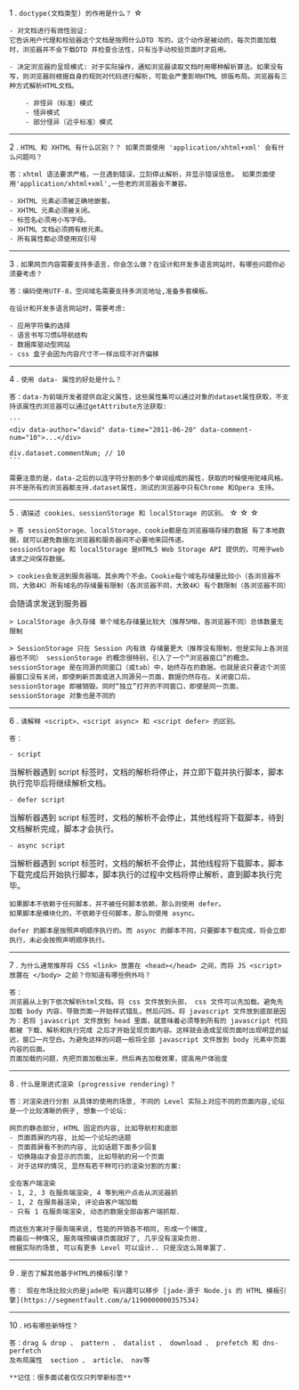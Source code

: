 1 . `doctype(文档类型) 的作用是什么？`   ☆

    - 对文档进行有效性验证:
    它告诉用户代理和校验器这个文档是按照什么DTD 写的。这个动作是被动的，每次页面加载时，浏览器并不会下载DTD 并检查合法性，只有当手动校验页面时才启用。

    - 决定浏览器的呈现模式: 对于实际操作，通知浏览器读取文档时用哪种解析算法。如果没有写，则浏览器则根据自身的规则对代码进行解析，可能会严重影响HTML 排版布局。浏览器有三种方式解析HTML文档。

        - 非怪异（标准）模式
        - 怪异模式
        - 部分怪异（近乎标准）模式

***


2 . `HTML 和 XHTML 有什么区别？？ 如果页面使用 'application/xhtml+xml' 会有什么问题吗？`

    答：xhtml 语法要求严格，一旦遇到错误，立刻停止解析，并显示错误信息。 如果页面使用'application/xhtml+xml',一些老的浏览器会不兼容。

    - XHTML 元素必须被正确地嵌套。
    - XHTML 元素必须被关闭。
    - 标签名必须用小写字母。
    - XHTML 文档必须拥有根元素。
    - 所有属性都必须使用双引号

***

3 . `如果网页内容需要支持多语言，你会怎么做？在设计和开发多语言网站时，有哪些问题你必须要考虑？`

    答：编码使用UTF-8，空间域名需要支持多浏览地址,准备多套模板。

    在设计和开发多语言网站时，需要考虑:

    - 应用字符集的选择
    - 语言书写习惯&导航结构
    - 数据库驱动型网站
    - css 盒子会因为内容尺寸不一样出现不对齐偏移

***

4 . `使用 data- 属性的好处是什么？`

    答：data-为前端开发者提供自定义属性，这些属性集可以通过对象的dataset属性获取，不支持该属性的浏览器可以通过getAttribute方法获取:

    ```
    <div data-author="david" data-time="2011-06-20" data-comment-num="10">...</div>

    div.dataset.commentNum; // 10
    ```

    需要注意的是，data-之后的以连字符分割的多个单词组成的属性，获取的时候使用驼峰风格。并不是所有的浏览器都支持.dataset属性，测试的浏览器中只有Chrome 和Opera 支持。

***

5 . `请描述 cookies、sessionStorage 和 localStorage 的区别。`  ☆ ☆  ☆

    > 答 sessionStorage、localStorage、cookie都是在浏览器端存储的数据 有了本地数据，就可以避免数据在浏览器和服务器间不必要地来回传递。
    sessionStorage 和 localStorage 是HTML5 Web Storage API 提供的，可用于web请求之间保存数据。

    > cookies会发送到服务器端。其余两个不会。Cookie每个域名存储量比较小（各浏览器不同，大致4K）所有域名的存储量有限制（各浏览器不同，大致4K）有个数限制（各浏览器不同）
会随请求发送到服务器

    > LocalStorage 永久存储 单个域名存储量比较大（推荐5MB，各浏览器不同）总体数量无限制

    > SessionStorage 只在 Session 内有效 存储量更大（推荐没有限制，但是实际上各浏览器也不同） sessionStorage 的概念很特别，引入了一个“浏览器窗口”的概念。sessionStorage 是在同源的同窗口（或tab）中，始终存在的数据。也就是说只要这个浏览器窗口没有关闭，即使刷新页面或进入同源另一页面，数据仍然存在。关闭窗口后，sessionStorage 即被销毁。同时“独立”打开的不同窗口，即使是同一页面，sessionStorage 对象也是不同的

***

6 . `请解释 <script>、<script async> 和 <script defer> 的区别。`

    答：

    - script
当解析器遇到 script 标签时，文档的解析将停止，并立即下载并执行脚本，脚本执行完毕后将继续解析文档。

    - defer script
当解析器遇到 script 标签时，文档的解析不会停止，其他线程将下载脚本，待到文档解析完成，脚本才会执行。

    - async script
当解析器遇到 script 标签时，文档的解析不会停止，其他线程将下载脚本，脚本下载完成后开始执行脚本，脚本执行的过程中文档将停止解析，直到脚本执行完毕。

    如果脚本不依赖于任何脚本，并不被任何脚本依赖，那么则使用 defer。
    如果脚本是模块化的，不依赖于任何脚本，那么则使用 async。

    defer 的脚本是按照声明顺序执行的。而 async 的脚本不同，只要脚本下载完成，将会立即执行，未必会按照声明顺序执行。

***



7 . `为什么通常推荐将 CSS <link> 放置在 <head></head> 之间，而将 JS <script> 放置在 </body> 之前？你知道有哪些例外吗？`

    答：
    浏览器从上到下依次解析html文档。将 css 文件放到头部， css 文件可以先加载。避免先加载 body 内容，导致页面一开始样式错乱，然后闪烁。将 javascript 文件放到底部是因为：若将 javascript 文件放到 head 里面，就意味着必须等到所有的 javascript 代码都被 下载、解析和执行完成 之后才开始呈现页面内容。这样就会造成呈现页面时出现明显的延迟，窗口一片空白。为避免这样的问题一般将全部 javascript 文件放到 body 元素中页面内容的后面。
    页面加载的问题，先把页面加载出来，然后再去加载效果，提高用户体验度

***

8 . `什么是渐进式渲染 (progressive rendering)？`

    答：对渲染进行分割 从具体的使用的场景, 不同的 Level 实际上对应不同的页面内容,论坛是一个比较清晰的例子, 想象一个论坛:

    网页的静态部分, HTML 固定的内容, 比如导航栏和底部
    - 页面首屏的内容, 比如一个论坛的话题
    - 页面首屏看不到的内容, 比如话题下面多少回复
    - 切换路由才会显示的页面, 比如导航的另一个页面
    - 对于这样的情况, 显然有若干种可行的渲染分割的方案:

    全在客户端渲染
    - 1, 2, 3 在服务端渲染, 4 等到用户点击从浏览器抓
    - 1, 2 在服务器渲染, 评论由客户端加载
    - 只有 1 在服务端渲染, 动态的数据全部由客户端抓取.

    而这些方案对于服务端来说, 性能的开销各不相同, 形成一个梯度,
    而最后一种情况, 服务端预编译页面就好了, 几乎没有渲染负担.
    根据实际的场景, 可以有更多 Level 可以设计.. 只是没这么简单罢了.

***

9 . `是否了解其他基于HTML的模板引擎？`

    答： 现在市场比较火的是jade吧 有兴趣可以移步 [jade-源于 Node.js 的 HTML 模板引擎](https://segmentfault.com/a/1190000000357534)



***

10 . `H5有哪些新特性？`

    答：drag & drop 、 pattern 、 datalist 、 download 、 prefetch 和 dns-perfetch
    及布局属性  section 、 article、 nav等

    **记住：很多面试者仅仅只列举新标签**